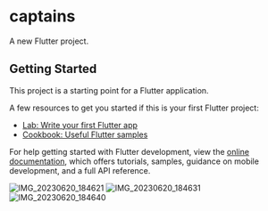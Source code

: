 # captains

A new Flutter project.

## Getting Started

This project is a starting point for a Flutter application.

A few resources to get you started if this is your first Flutter project:

- [Lab: Write your first Flutter app](https://docs.flutter.dev/get-started/codelab)
- [Cookbook: Useful Flutter samples](https://docs.flutter.dev/cookbook)

For help getting started with Flutter development, view the
[online documentation](https://docs.flutter.dev/), which offers tutorials,
samples, guidance on mobile development, and a full API reference.

![IMG_20230620_184621](https://github.com/AdiUrone/captains/assets/100016694/eb5783ee-57a0-43e8-9191-32418fba78ef)
![IMG_20230620_184631](https://github.com/AdiUrone/captains/assets/100016694/9d42257f-0c82-473c-8de7-3acad4ec3917)
![IMG_20230620_184640](https://github.com/AdiUrone/captains/assets/100016694/22a66dbe-8d5c-48d8-af41-1fe7c8602c66)
